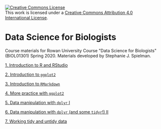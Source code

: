 <a rel="license" href="http://creativecommons.org/licenses/by/4.0/"><img alt="Creative Commons License" style="border-width:0" src="https://i.creativecommons.org/l/by/4.0/88x31.png" /></a><br />This work is licensed under a <a rel="license" href="http://creativecommons.org/licenses/by/4.0/">Creative Commons Attribution 4.0 International License</a>.

# Data Science for Biologists

Course materials for Rowan University Course "Data Science for Biologists" (BIOL01301) Spring 2020. Materials developed by Stephanie J. Spielman.

[1. Introduction to R and RStudio](http://htmlpreview.github.io/?https://github.com/sjspielman/datascience_for_biologists/blob/master/rmd_lessons/01-introduction-base-R.html)

[2. Introduction to `ggplot2`](http://htmlpreview.github.io/?https://github.com/sjspielman/datascience_for_biologists/blob/master/rmd_lessons/02-introduction-ggplot2.html)

[3. Introduction to `RMarkdown`](http://htmlpreview.github.io/?https://github.com/sjspielman/datascience_for_biologists/blob/master/rmd_lessons/03-introduction-rmarkdown.html)

[4. More practice with `ggplot2` ](http://htmlpreview.github.io/?https://github.com/sjspielman/datascience_for_biologists/blob/master/rmd_lessons/04-more-ggplot2.html)

[5. Data manipulation with `dplyr` I](http://htmlpreview.github.io/?https://github.com/sjspielman/datascience_for_biologists/blob/master/rmd_lessons/05-introduction-dplyr.html)

[6. Data manipulation with `dplyr` (and some `tidyr`!) II](http://htmlpreview.github.io/?https://github.com/sjspielman/datascience_for_biologists/blob/master/rmd_lessons/06-more-wrangling.html)

[7. Working tidy and untidy data](http://htmlpreview.github.io/?https://github.com/sjspielman/datascience_for_biologists/blob/master/rmd_lessons/07-tidyr-instructions.html)

<!--
"TODO" FOR ALL REMINDERS ON DEBUGGING DAY

A variable is a quantity, quality, or property that you can measure.

A value is the state of a variable when you measure it. The value of a variable may change from measurement to measurement.

An observation or case is a set of measurements made under similar conditions (you usually make all of the measurements in an observation at the same time and on the same object). An observation will contain several values, each associated with a different variable. I’ll sometimes refer to an observation as a case or data point.

Tabular data is a table of values, each associated with a variable and an observation. Tabular data is tidy if each value is placed in its own cell, each variable in its own column, and each observation in its own row.
-->

<!--
Good repository for TIDYR AND/OR STRINGR WITH DATAFRAMES (split and unite columns)
https://github.com/KULL-Centre/papers/tree/master/2019/PTEN-variants-Jepsen-et-al
-->
